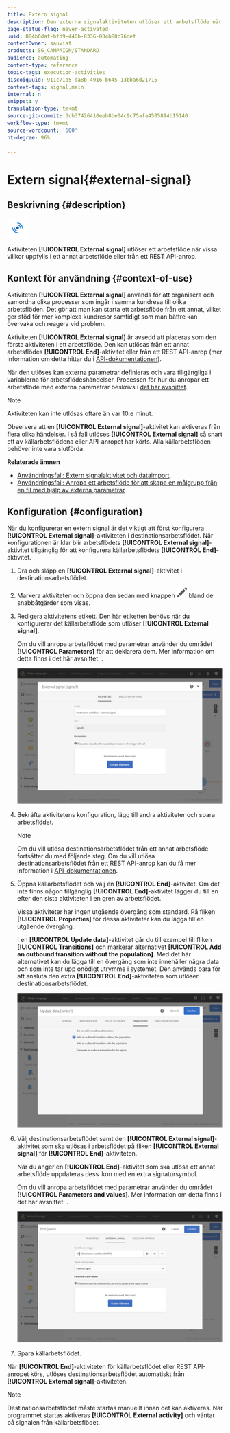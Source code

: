 ```yaml
---
title: Extern signal
description: Den externa signalaktiviteten utlöser ett arbetsflöde när vissa villkor uppfylls i ett annat arbetsflöde.
page-status-flag: never-activated
uuid: 884b6daf-bfd9-440b-8336-004b80c76def
contentOwner: sauviat
products: SG_CAMPAIGN/STANDARD
audience: automating
content-type: reference
topic-tags: execution-activities
discoiquuid: 911c71b5-da8b-4916-b645-13bba6d21715
context-tags: signal,main
internal: n
snippet: y
translation-type: tm+mt
source-git-commit: 3cb37426410eeb8be04c9c75afa4505894b15140
workflow-type: tm+mt
source-wordcount: '600'
ht-degree: 96%

---
```



# Extern signal{#external-signal}

## Beskrivning {#description}

![](assets/signal.png)

Aktiviteten **[!UICONTROL External signal]** utlöser ett arbetsflöde när vissa villkor uppfylls i ett annat arbetsflöde eller från ett REST API-anrop.

## Kontext för användning {#context-of-use}

Aktiviteten **[!UICONTROL External signal]** används för att organisera och samordna olika processer som ingår i samma kundresa till olika arbetsflöden. Det gör att man kan starta ett arbetsflöde från ett annat, vilket ger stöd för mer komplexa kundresor samtidigt som man bättre kan övervaka och reagera vid problem.

Aktiviteten **[!UICONTROL External signal]** är avsedd att placeras som den första aktiviteten i ett arbetsflöde. Den kan utlösas från ett annat arbetsflödes **[!UICONTROL End]**-aktivitet eller från ett REST API-anrop (mer information om detta hittar du i [API-dokumentationen](../../api/using/triggering-a-signal-activity.md)).

När den utlöses kan externa parametrar definieras och vara tillgängliga i variablerna för arbetsflödeshändelser. Processen för hur du anropar ett arbetsflöde med externa parametrar beskrivs i [det här avsnittet](../../automating/using/calling-a-workflow-with-external-parameters.md).

>[!NOTE]
>
>Aktiviteten kan inte utlösas oftare än var 10:e minut.

Observera att en **[!UICONTROL External signal]**-aktivitet kan aktiveras från flera olika händelser. I så fall utlöses **[!UICONTROL External signal]** så snart ett av källarbetsflödena eller API-anropet har körts. Alla källarbetsflöden behöver inte vara slutförda.

**Relaterade ämnen**

* [Användningsfall: Extern signalaktivitet och dataimport](../../automating/using/external-signal-data-import.md).
* [Användningsfall: Anropa ett arbetsflöde för att skapa en målgrupp från en fil med hjälp av externa parametrar](../../automating/using/use-case-calling-workflow.md)

## Konfiguration {#configuration}

När du konfigurerar en extern signal är det viktigt att först konfigurera **[!UICONTROL External signal]**-aktiviteten i destinationsarbetsflödet. När konfigurationen är klar blir arbetsflödets **[!UICONTROL External signal]**-aktivitet tillgänglig för att konfigurera källarbetsflödets **[!UICONTROL End]**-aktivitet.

1. Dra och släpp en **[!UICONTROL External signal]**-aktivitet i destinationsarbetsflödet.
1. Markera aktiviteten och öppna den sedan med knappen ![](assets/edit_darkgrey-24px.png) bland de snabbåtgärder som visas.
1. Redigera aktivitetens etikett. Den här etiketten behövs när du konfigurerar det källarbetsflöde som utlöser **[!UICONTROL External signal]**.

   Om du vill anropa arbetsflödet med parametrar använder du området **[!UICONTROL Parameters]** för att deklarera dem. Mer information om detta finns i det här avsnittet: [](../../automating/using/declaring-parameters-external-signal.md).

   ![](assets/external_signal_configuration.png)

1. Bekräfta aktivitetens konfiguration, lägg till andra aktiviteter och spara arbetsflödet.

   >[!NOTE]
   >
   >Om du vill utlösa destinationsarbetsflödet från ett annat arbetsflöde fortsätter du med följande steg. Om du vill utlösa destinationsarbetsflödet från ett REST API-anrop kan du få mer information i [API-dokumentationen](../../api/using/triggering-a-signal-activity.md).

1. Öppna källarbetsflödet och välj en **[!UICONTROL End]**-aktivitet. Om det inte finns någon tillgänglig **[!UICONTROL End]**-aktivitet lägger du till en efter den sista aktiviteten i en gren av arbetsflödet.

   Vissa aktiviteter har ingen utgående övergång som standard. På fliken **[!UICONTROL Properties]** för dessa aktiviteter kan du lägga till en utgående övergång.

   I en **[!UICONTROL Update data]**-aktivitet går du till exempel till fliken **[!UICONTROL Transitions]** och markerar alternativet **[!UICONTROL Add an outbound transition without the population]**. Med det här alternativet kan du lägga till en övergång som inte innehåller några data och som inte tar upp onödigt utrymme i systemet. Den används bara för att ansluta den extra **[!UICONTROL End]**-aktiviteten som utlöser destinationsarbetsflödet.

   ![](assets/external_signal_empty_transition.png)

1. Välj destinationsarbetsflödet samt den **[!UICONTROL External signal]**-aktivitet som ska utlösas i arbetsflödet på fliken **[!UICONTROL External signal]** för **[!UICONTROL End]**-aktiviteten.

   När du anger en **[!UICONTROL End]**-aktivitet som ska utlösa ett annat arbetsflöde uppdateras dess ikon med en extra signatursymbol.

   Om du vill anropa arbetsflödet med parametrar använder du området **[!UICONTROL Parameters and values]**. Mer information om detta finns i det här avsnittet: [](../../automating/using/defining-parameters-calling-workflow.md).

   ![](assets/external_signal_end.png)

1. Spara källarbetsflödet.

När **[!UICONTROL End]**-aktiviteten för källarbetsflödet eller REST API-anropet körs, utlöses destinationsarbetsflödet automatiskt från **[!UICONTROL External signal]**-aktiviteten.

>[!NOTE]
>
>Destinationsarbetsflödet måste startas manuellt innan det kan aktiveras. När programmet startas aktiveras **[!UICONTROL External activity]** och väntar på signalen från källarbetsflödet.

